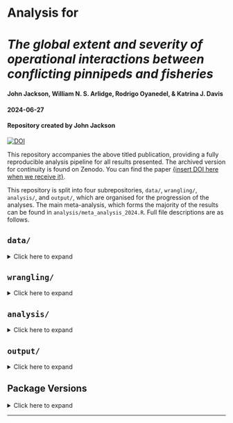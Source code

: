 # Analysis for
# *The global extent and severity of operational interactions between conflicting pinnipeds and fisheries*
#### John Jackson, William N. S. Arlidge, Rodrigo Oyanedel, & Katrina J. Davis
#### 2024-06-27
#### Repository created by John Jackson

[![DOI](https://zenodo.org/badge/820920701.svg)](https://zenodo.org/doi/10.5281/zenodo.12579909)

This repository accompanies the above titled publication, providing a fully reproducible analysis pipeline for all results presented. The archived version for continuity is found on Zenodo. You can find the paper [{insert DOI here when we receive it}](dsadasdas.com).

This repository is split into four subrepositories, `data/`, `wrangling/`, `analysis/`, and `output/`, which are organised for the progression of the analyses. The main meta-analysis, which forms the majority of the results can be found in `analysis/meta_analysis_2024.R`. Full file descriptions are as follows.

## `data/`

<details>
  <summary>Click here to expand</summary>

- `scoping_data_extraction_20240412.csv`: Raw meta-analysis data from retained studies, which forms the basis of tableS1
- `non_standardised_data_20230112.csv`: Raw meta-analysis data from studies that were not temporally standardised
- `op_interaction.RData`: Meta-analysis data as an RData file
- `survey_data_July2022.RData`: Old meta-anaylsis data from non-standardised studies, still used for study type naming.
- `study_names_unicode_20221122.csv`: Meta-analysis author names in unicode format for accents
- `study_names_unicode_20221121.csv`: Meta-analysis author names in unicode format for accents (old version but still used for some studies)
- `pinnrev_sf.RData`: Spatial `sf` data from retained studies
- `pinnrev_centroid_data.RData`: Spatial data from retained studies, where lat-lon centroids are specified rather than full polygon geometries.
- `potential_pinniped_conflict_allpin.tif`: Raster `tif` data for the potential for fishery-pinniped interactions, with all layers included
- `potential_pinniped_conflict_nogfw.tif`: Raster `tif` data for the potential for fishery-pinniped interactions, excluding Global Fishing Watch data for fishing effort from Kroodsma et al. 
- `potential_pinniped_conflict_noshore.tif`: Raster `tif` data for the potential for fishery-pinniped interactions, excluding data on distance from shore

</details>

## `wrangling/`

<details>
  <summary>Click here to expand</summary>
  
- `spaial_conflict_potential.R`: Creating index of potential for pinniped-fishery interactions from spatial layers.
- `wrangling_coordinates.R`: Extracting spatial information from retained studies.
- `meta_data_names.R`: Adjusting author names
- `iucn_wrangle.R`: IUCN occurence fata for pinniped species globally
- `gfw_wrangling.R`: Preparation of Global Fishing Watch data on fishing effort from Kroodsma et al.
- `raster_aggregation.R`: Aggregating raster data of distance to shore into correct format
- `raster_layer_preparation.R`: Bringing together raster layers for spatial conflict potential and ensuring spatial overlap is correct etc.

</details>

## `analysis/`

<details>
  <summary>Click here to expand</summary>
  
- `meta_analysis_2024.R`: Main meta-analysis script for study.
- `non_standardised_data_analysis.R`: Explorative analysis of studies that were not temporally standardized.
- `spatial_conflict_pontential_analysis.R`: Additional analysis of spatial conflict potential including overlap with retained studies.
- `underlying_raster_plots.R`: Spatial plotting of individual raster layers in the conflict potential index.
- `old/`: Contains initial iterations of scripts

</details>

## `output/`

<details>
  <summary>Click here to expand</summary>
  
Figures from analysis.

</details>

## Package Versions

<details>
  <summary>Click here to expand</summary>
  
R version 4.4.0 (2024-04-24)
Platform: aarch64-apple-darwin20
Running under: macOS Sonoma 14.4

other attached packages:

other attached packages:
 [1] metafor_4.6-0       numDeriv_2016.8-1.1 Matrix_1.7-0        meta_7.0-0         
 [5] metadat_1.2-0       flextable_0.9.6     rasterize_0.1       sf_1.0-16          
 [9] MetBrewer_0.2.0     terra_1.7-78        raster_3.6-26       sp_2.1-4           
[13] patchwork_1.2.0     lubridate_1.9.3     forcats_1.0.0       stringr_1.5.1      
[17] dplyr_1.1.4         purrr_1.0.2         readr_2.1.5         tidyr_1.3.1        
[21] tibble_3.2.1        ggplot2_3.5.1       tidyverse_2.0.0    

loaded via a namespace (and not attached):
 [1] tidyselect_1.2.1        fastmap_1.2.0           CompQuadForm_1.4.3     
 [4] fontquiver_0.2.1        mathjaxr_1.6-0          promises_1.3.0         
 [7] digest_0.6.35           timechange_0.3.0        mime_0.12              
[10] lifecycle_1.0.4         gfonts_0.2.0            magrittr_2.0.3         
[13] compiler_4.4.0          rlang_1.1.3             tools_4.4.0            
[16] utf8_1.2.4              data.table_1.15.4       knitr_1.47             
[19] askpass_1.2.0           classInt_0.4-10         curl_5.2.1             
[22] xml2_1.3.6              KernSmooth_2.23-22      httpcode_0.3.0         
[25] withr_3.0.0             fansi_1.0.6             gdtools_0.3.7          
[28] xtable_1.8-4            e1071_1.7-14            colorspace_2.1-0       
[31] MASS_7.3-60.2           scales_1.3.0            crul_1.4.2             
[34] cli_3.6.2               rmarkdown_2.27          crayon_1.5.2           
[37] ragg_1.3.2              generics_0.1.3          rstudioapi_0.16.0      
[40] tzdb_0.4.0              minqa_1.2.7             DBI_1.2.2              
[43] proxy_0.4-27            splines_4.4.0           vctrs_0.6.5            
[46] boot_1.3-30             jsonlite_1.8.8          fontBitstreamVera_0.1.1
[49] hms_1.1.3               systemfonts_1.1.0       units_0.8-5            
[52] glue_1.7.0              nloptr_2.1.1            codetools_0.2-20       
[55] stringi_1.8.4           gtable_0.3.5            later_1.3.2            
[58] lme4_1.1-35.4           munsell_0.5.1           pillar_1.9.0           
[61] htmltools_0.5.8.1       openssl_2.2.0           R6_2.5.1               
[64] textshaping_0.4.0       evaluate_0.23           shiny_1.8.1.1          
[67] lattice_0.22-6          png_0.1-8               fontLiberation_0.1.0   
[70] httpuv_1.6.15           class_7.3-22            Rcpp_1.0.12            
[73] zip_2.3.1               uuid_1.2-0              nlme_3.1-164           
[76] officer_0.6.6           xfun_0.44               pkgconfig_2.0.3

</details>

---